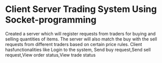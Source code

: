 # Client Server Trading System Using Socket-programming
Created a server which will register requests from traders for buying and selling quantities of items.  The server will  also  match  the  buy  with  the  sell  requests  from  different  traders  based  on  certain  price  rules.   Client  hasfunctionalities like Login to the system, Send buy request,Send sell request,View order status,View trade status
